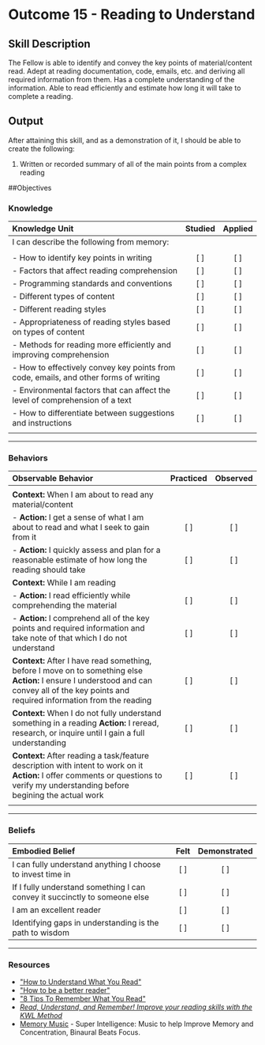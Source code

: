 # Outcome 15 - Reading to Understand

## Skill Description

The Fellow is able to identify and convey the key points of material/content read. Adept at reading documentation, code, emails, etc. and deriving all required information from them. Has a complete understanding of the information. Able to read efficiently and estimate how long it will take to complete a reading.

## Output
After attaining this skill, and as a demonstration of it, I should be able to create the following:

1. Written or recorded summary of all of the main points from a complex reading

##Objectives

### Knowledge


| Knowledge Unit | Studied | Applied |
|:---|:---:|:---:|
| I can describe the following from memory: | | |
| | | |
| - How to identify key points in writing | [ ] | [ ] |
| - Factors that affect reading comprehension | [ ] | [ ] |
| - Programming standards and conventions | [ ] | [ ] |
| - Different types of content | [ ] | [ ] |
| - Different reading styles | [ ] | [ ] |
| - Appropriateness of reading styles based on types of content | [ ] | [ ] |
| - Methods for reading more efficiently and improving comprehension | [ ] | [ ] |
| - How to effectively convey key points from code, emails, and other forms of writing | [ ] | [ ] |
| - Environmental factors that can affect the level of comprehension of a text | [ ] | [ ] |
| - How to differentiate between suggestions and instructions | [ ] | [ ] |
| | | |

---

### Behaviors

| Observable Behavior | Practiced | Observed |
|:---|:---:|:---:|
| | | |
| **Context:** When I am about to read any material/content | | |
| - **Action:** I get a sense of what I am about to read and what I seek to gain from it | [ ] | [ ] |
| - **Action:** I quickly assess and plan for a reasonable estimate of how long the reading should take | [ ] | [ ] |
| **Context:** While I am reading | | |
| - **Action:** I read efficiently while comprehending the material | [ ] | [ ] |
| - **Action:** I comprehend all of the key points and required information and take note of that which I do not understand | [ ] | [ ] |
| **Context:** After I have read something, before I move on to something else **Action:** I ensure I understood and can convey all of the key points and required information from the reading | [ ] | [ ] |
| **Context:** When I do not fully understand something in a reading **Action:** I reread, research, or inquire until I gain a full understanding | [ ] | [ ] |
| **Context:** After reading a task/feature description with intent to work on it **Action:** I offer comments or questions to verify my understanding before begining the actual work | [ ] | [ ] |
| | | |
---

### Beliefs

| Embodied Belief | Felt | Demonstrated |
|:---|:---:|:---:|
| I can fully understand anything I choose to invest time in | [ ] | [ ] |
| If I fully understand something I can convey it succinctly to someone else | [ ] | [ ] |
| I am an excellent reader | [ ] | [ ] |
| Identifying gaps in understanding is the path to wisdom | [ ] | [ ] |

---

### Resources

- ["How to Understand What You Read"](https://www.wikihow.com/Understand-What-You-Read) 
- ["How to be a better reader"](http://esl.fis.edu/learners/advice/read.htm)
- ["8 Tips To Remember What You Read"](https://sharpbrains.com/blog/2009/05/14/8-tips-to-remember-what-you-read/)
- [_Read, Understand, and Remember! Improve your reading skills with the KWL Method_](https://www.youtube.com/watch?v=10auVRva1Jk)
- [Memory Music](https://www.youtube.com/watch?v=mg7netw1JuM) - Super Intelligence: Music to help Improve Memory and Concentration, Binaural Beats Focus.
